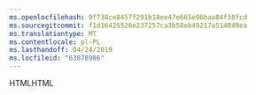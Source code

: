 ```yaml
---
ms.openlocfilehash: 9f738ce8457f291b18ee47e665e96baa84f38fcd
ms.sourcegitcommit: f1d16425528e237257ca3b58eb49217a514849ea
ms.translationtype: MT
ms.contentlocale: pl-PL
ms.lasthandoff: 04/24/2019
ms.locfileid: "63878986"
---
```

<span data-ttu-id="448d7-101">HTML</span><span class="sxs-lookup"><span data-stu-id="448d7-101">HTML</span></span>